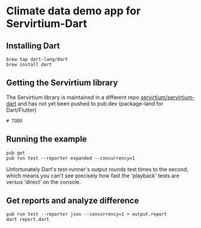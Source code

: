 # Climate data demo app for Servirtium-Dart 

## Installing Dart

```
brew tap dart-lang/dart
brew install dart
```

## Getting the Servirtium library

The Servirtium library is maintained in a different repo [servirtium/servirtium-dart](https://github.com/servirtium/servirtium-dart) 
and has not yet been pushed to pub.dev (package-land for Dart/Flutter)

```
# TODO
```

## Running the example

```
pub get 
pub run test --reporter expanded --concurrency=1
```

Unfortunately Dart's test-runner's output rounds test times to the second, which means you can't see 
precisely how fast the 'playback' tests are versus 'direct' on the console.

## Get reports and analyze difference

```
pub run test --reporter json --concurrency=1 > output.report
dart report.dart
```
